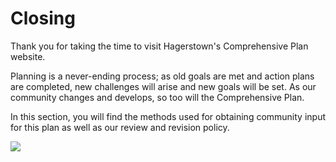 # Closing

Thank you for taking the time to visit Hagerstown's Comprehensive Plan website. 

Planning is a never-ending process; as old goals are met and action plans are completed, new challenges will arise and new goals will be set. As our community changes and develops, so too will the Comprehensive Plan.

In this section, you will find the methods used for obtaining community input for this plan as well as our review and revision policy.


<a href="http://farm8.staticflickr.com/7321/10934674696_0bc0e59677_o.jpg" class="thumb" rel="fancy"><img src="http://farm8.staticflickr.com/7321/10934674696_477e3d0306_m.jpg" /></a>
